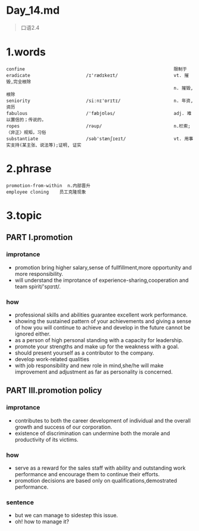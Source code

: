 # Day_14.md
> 口语2.4
# 1.words
    confine                                                        限制于
    eradicate                     /ɪ'rædɪkeɪt/                     vt. 摧毁,完全根除
                                                                   n. 摧毁,根除
    seniority                     /siːnɪ'ɒrɪtɪ/                    n. 年资, 资历
    fabulous                      /'fæbjʊləs/                      adj. 难以置信的；传说的，
    ropes                         /rəup/                           n.栏索;〈非正〉规矩，习俗
    substantiate                  /səb'stænʃɪeɪt/                  vt. 用事实支持(某主张、说法等);证明, 证实
# 2.phrase
    promotion-from-within  n.内部晋升
    employee cloning    员工克隆现象

# 3.topic
## PART I.promotion
### improtance
- promotion bring higher salary,sense of fullfillment,more opportunity and more responsibility.
- will understand the improtance of experience-sharing,cooperation and team spirit/'spɪrɪt/.

### how
- professional skills and abilities guarantee excellent work performance.
- showing the sustained pattern of your achievements and giving a sense of how you will continue to achieve and develop in the future cannot be ignored either.
- as a person of high personal standing with a capacity for leadership.
- promote your strengths and make up for the weakness with a goal.
- should present yourself as a contributor to the company.
- develop work-related qualities
- with job responsibility and new role in mind,she/he will make improvement and adjustment as far as personality is concerned.

## PART III.promotion policy
### improtance
- contributes to both the career development of individual and the overall growth and success of our corporation.
- existence of discrimination can undermine both the morale and productivity of its victims.

### how
- serve as a reward for the sales staff with ability and outstanding work performance and encourage them to continue their efforts.
- promotion decisions are based only on qualifications,demostrated performance.

### sentence
- but we can manage to sidestep this issue.
- oh! how to manage it?






